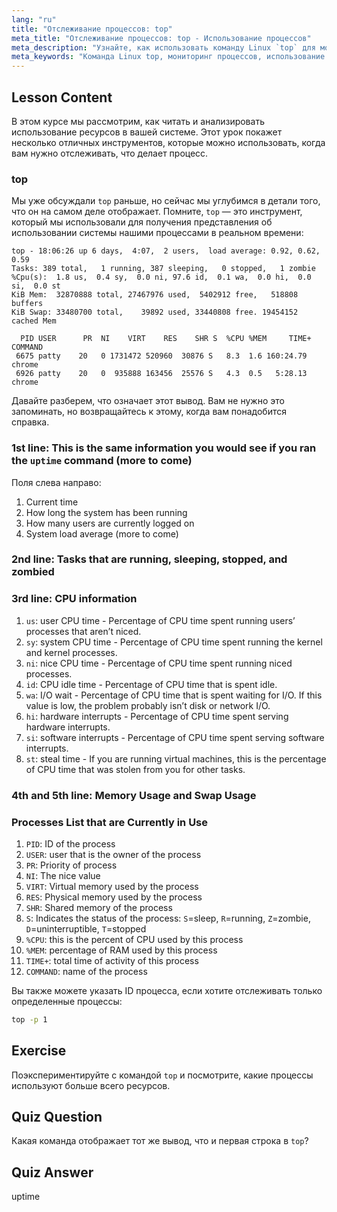 ```yaml
---
lang: "ru"
title: "Отслеживание процессов: top"
meta_title: "Отслеживание процессов: top - Использование процессов"
meta_description: "Узнайте, как использовать команду Linux `top` для мониторинга системных ресурсов и отслеживания процессов. Разберитесь с деталями CPU, памяти и процессов для анализа производительности."
meta_keywords: "Команда Linux top, мониторинг процессов, использование системы, производительность Linux, для начинающих, учебник, руководство"
---
```


## Lesson Content

В этом курсе мы рассмотрим, как читать и анализировать использование ресурсов в вашей системе. Этот урок покажет несколько отличных инструментов, которые можно использовать, когда вам нужно отслеживать, что делает процесс.

### top

Мы уже обсуждали `top` раньше, но сейчас мы углубимся в детали того, что он на самом деле отображает. Помните, `top` — это инструмент, который мы использовали для получения представления об использовании системы нашими процессами в реальном времени:

```plaintext
top - 18:06:26 up 6 days,  4:07,  2 users,  load average: 0.92, 0.62, 0.59
Tasks: 389 total,   1 running, 387 sleeping,   0 stopped,   1 zombie
%Cpu(s):  1.8 us,  0.4 sy,  0.0 ni, 97.6 id,  0.1 wa,  0.0 hi,  0.0 si,  0.0 st
KiB Mem:  32870888 total, 27467976 used,  5402912 free,   518808 buffers
KiB Swap: 33480700 total,    39892 used, 33440808 free. 19454152 cached Mem

  PID USER      PR  NI    VIRT    RES    SHR S  %CPU %MEM     TIME+ COMMAND
 6675 patty    20   0 1731472 520960  30876 S   8.3  1.6 160:24.79 chrome
 6926 patty    20   0  935888 163456  25576 S   4.3  0.5   5:28.13 chrome
```

Давайте разберем, что означает этот вывод. Вам не нужно это запоминать, но возвращайтесь к этому, когда вам понадобится справка.

### 1st line: This is the same information you would see if you ran the `uptime` command (more to come)

Поля слева направо:

1. Current time
2. How long the system has been running
3. How many users are currently logged on
4. System load average (more to come)

### 2nd line: Tasks that are running, sleeping, stopped, and zombied

### 3rd line: CPU information

1. `us`: user CPU time - Percentage of CPU time spent running users’ processes that aren’t niced.
2. `sy`: system CPU time - Percentage of CPU time spent running the kernel and kernel processes.
3. `ni`: nice CPU time - Percentage of CPU time spent running niced processes.
4. `id`: CPU idle time - Percentage of CPU time that is spent idle.
5. `wa`: I/O wait - Percentage of CPU time that is spent waiting for I/O. If this value is low, the problem probably isn’t disk or network I/O.
6. `hi`: hardware interrupts - Percentage of CPU time spent serving hardware interrupts.
7. `si`: software interrupts - Percentage of CPU time spent serving software interrupts.
8. `st`: steal time - If you are running virtual machines, this is the percentage of CPU time that was stolen from you for other tasks.

### 4th and 5th line: Memory Usage and Swap Usage

### Processes List that are Currently in Use

1. `PID`: ID of the process
2. `USER`: user that is the owner of the process
3. `PR`: Priority of process
4. `NI`: The nice value
5. `VIRT`: Virtual memory used by the process
6. `RES`: Physical memory used by the process
7. `SHR`: Shared memory of the process
8. `S`: Indicates the status of the process: `S`=sleep, `R`=running, `Z`=zombie, `D`=uninterruptible, `T`=stopped
9. `%CPU`: this is the percent of CPU used by this process
10. `%MEM`: percentage of RAM used by this process
11. `TIME+`: total time of activity of this process
12. `COMMAND`: name of the process

Вы также можете указать ID процесса, если хотите отслеживать только определенные процессы:

```bash
top -p 1
```

## Exercise

Поэкспериментируйте с командой `top` и посмотрите, какие процессы используют больше всего ресурсов.

## Quiz Question

Какая команда отображает тот же вывод, что и первая строка в `top`?

## Quiz Answer

uptime
